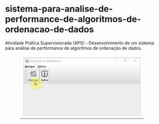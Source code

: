 # sistema-para-analise-de-performance-de-algoritmos-de-ordenacao-de-dados
Atividade Prática Supervisionada (APS) - Desenvolvimento de um sistema para análise de performance de algoritmos de ordenação de dados.


<p align="center">
  <img src="https://github.com/WellingtonCheles/sistema-para-analise-de-performance-de-algoritmos-de-ordenacao-de-dados/blob/master/program.gif?raw=true" width="80%"/>
</p>
